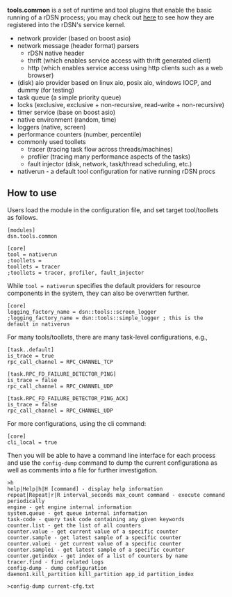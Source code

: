 
**tools.common** is a set of runtime and tool plugins that enable the basic running of a rDSN process; you may check out [here](https://github.com/Microsoft/rDSN/blob/master/src/plugins/tools.common/providers.common.cpp) to see how they are registered into the rDSN's service kernel.

- network provider (based on boost asio)
- network message (header format) parsers
  - rDSN native header
  - thrift (which enables service access with thrift generated client)
  - http (which enables service access using http clients such as a web browser)
- (disk) aio provider based on linux aio, posix aio, windows IOCP, and dummy (for testing) 
- task queue (a simple priority queue)
- locks (exclusive, exclusive + non-recursive, read-write + non-recursive)
- timer service (base on boost asio)
- native environment (random, time)
- loggers (native, screen)
- performance counters (number, percentile)
- commonly used toollets
  - tracer (tracing task flow across threads/machines)
  - profiler (tracing many performance aspects of the tasks)
  - fault injector (disk, network, task/thread scheduling, etc.)
- nativerun - a default tool configuration for native running rDSN procs


## How to use 

Users load the module in the configuration file, and set target tool/toollets as follows.

```
[modules]
dsn.tools.common 

[core]
tool = nativerun 
;toollets = 
toollets = tracer
;toollets = tracer, profiler, fault_injector
```

While ```tool = nativerun``` specifies the default providers for resource components in the system, they can also be overwrtten further.

```
[core]
logging_factory_name = dsn::tools::screen_logger
;logging_factory_name = dsn::tools::simple_logger ; this is the default in nativerun 
```

For many tools/toollets, there are many task-level configurations, e.g., 

```
[task..default]
is_trace = true
rpc_call_channel = RPC_CHANNEL_TCP

[task.RPC_FD_FAILURE_DETECTOR_PING]
is_trace = false
rpc_call_channel = RPC_CHANNEL_UDP

[task.RPC_FD_FAILURE_DETECTOR_PING_ACK]
is_trace = false
rpc_call_channel = RPC_CHANNEL_UDP
``` 

For more configurations, using the cli command:

```
[core]
cli_local = true 
```

Then you will be able to have a command line interface for each process and use the ```config-dump``` command to dump the current configurationa as well as comments into a file for further investigation.

```
>h
help|Help|h|H [command] - display help information
repeat|Repeat|r|R interval_seconds max_count command - execute command periodically
engine - get engine internal information
system.queue - get queue internal information
task-code - query task code containing any given keywords
counter.list - get the list of all counters
counter.value - get current value of a specific counter
counter.sample - get latest sample of a specific counter
counter.valuei - get current value of a specific counter
counter.samplei - get latest sample of a specific counter
counter.getindex - get index of a list of counters by name
tracer.find - find related logs
config-dump - dump configuration
daemon1.kill_partition kill_partition app_id partition_index

>config-dump current-cfg.txt 
```
